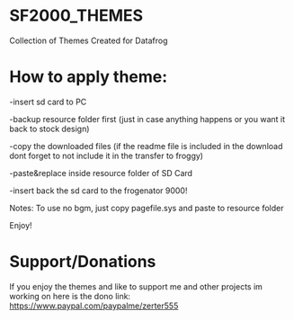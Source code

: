 # SF2000_THEMES
Collection of Themes Created for Datafrog


# How to apply theme:

-insert sd card to PC

-backup resource folder first (just in case anything happens or you want it back to stock design)

-copy the downloaded files (if the readme file is included in the download dont forget to not include it in the transfer to froggy)

-paste&replace inside resource folder of SD Card

-insert back the sd card to the frogenator 9000!

Notes:
To use no bgm, just copy pagefile.sys and paste to resource folder

Enjoy!
 
# Support/Donations
If you enjoy the themes and like to support me and other projects im working on here is the dono link:
 https://www.paypal.com/paypalme/zerter555
